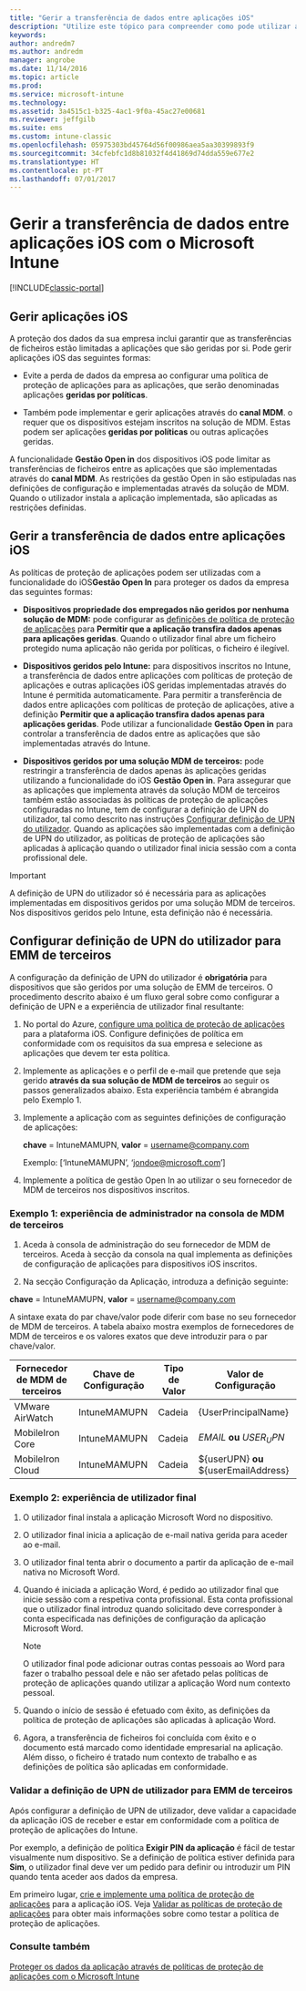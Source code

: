 ```yaml
---
title: "Gerir a transferência de dados entre aplicações iOS"
description: "Utilize este tópico para compreender como pode utilizar a funcionalidade Open In do iOS e as políticas de gestão de aplicações móveis para gerir as transferências de dados entre aplicações."
keywords: 
author: andredm7
ms.author: andredm
manager: angrobe
ms.date: 11/14/2016
ms.topic: article
ms.prod: 
ms.service: microsoft-intune
ms.technology: 
ms.assetid: 3a4515c1-b325-4ac1-9f0a-45ac27e00681
ms.reviewer: jeffgilb
ms.suite: ems
ms.custom: intune-classic
ms.openlocfilehash: 05975303bd45764d56f00986aea5aa30399893f9
ms.sourcegitcommit: 34cfebfc1d8b81032f4d41869d74dda559e677e2
ms.translationtype: HT
ms.contentlocale: pt-PT
ms.lasthandoff: 07/01/2017
---
```

# <a name="manage-data-transfer-between-ios-apps-with-microsoft-intune"></a>Gerir a transferência de dados entre aplicações iOS com o Microsoft Intune

[!INCLUDE[classic-portal](../includes/classic-portal.md)]

## <a name="manage-ios-apps"></a>Gerir aplicações iOS
A proteção dos dados da sua empresa inclui garantir que as transferências de ficheiros estão limitadas a aplicações que são geridas por si.  Pode gerir aplicações iOS das seguintes formas:

-   Evite a perda de dados da empresa ao configurar uma política de proteção de aplicações para as aplicações, que serão denominadas aplicações **geridas por políticas**.

-   Também pode implementar e gerir aplicações através do **canal MDM**.  o requer que os dispositivos estejam inscritos na solução de MDM. Estas podem ser aplicações **geridas por políticas** ou outras aplicações geridas.

A funcionalidade **Gestão Open in** dos dispositivos iOS pode limitar as transferências de ficheiros entre as aplicações que são implementadas através do **canal MDM**. As restrições da gestão Open in são estipuladas nas definições de configuração e implementadas através da solução de MDM.  Quando o utilizador instala a aplicação implementada, são aplicadas as restrições definidas.

##  <a name="manage-data-transfer-between-ios-apps"></a>Gerir a transferência de dados entre aplicações iOS
As políticas de proteção de aplicações podem ser utilizadas com a funcionalidade do iOS**Gestão Open In** para proteger os dados da empresa das seguintes formas:

-   **Dispositivos propriedade dos empregados não geridos por nenhuma solução de MDM:** pode configurar as [definições de política de proteção de aplicações](create-and-deploy-mobile-app-management-policies-with-microsoft-intune.md) para **Permitir que a aplicação transfira dados apenas para aplicações geridas**. Quando o utilizador final abre um ficheiro protegido numa aplicação não gerida por políticas, o ficheiro é ilegível.

-   **Dispositivos geridos pelo Intune:** para dispositivos inscritos no Intune, a transferência de dados entre aplicações com políticas de proteção de aplicações e outras aplicações iOS geridas implementadas através do Intune é permitida automaticamente. Para permitir a transferência de dados entre aplicações com políticas de proteção de aplicações, ative a definição **Permitir que a aplicação transfira dados apenas para aplicações geridas**. Pode utilizar a funcionalidade **Gestão Open in** para controlar a transferência de dados entre as aplicações que são implementadas através do Intune.   

-   **Dispositivos geridos por uma solução MDM de terceiros:** pode restringir a transferência de dados apenas às aplicações geridas utilizando a funcionalidade do iOS **Gestão Open in**.
Para assegurar que as aplicações que implementa através da solução MDM de terceiros também estão associadas às políticas de proteção de aplicações configuradas no Intune, tem de configurar a definição de UPN do utilizador, tal como descrito nas instruções [Configurar definição de UPN do utilizador](#configure-user-upn-setting-for-third-party-emm).  Quando as aplicações são implementadas com a definição de UPN do utilizador, as políticas de proteção de aplicações são aplicadas à aplicação quando o utilizador final inicia sessão com a conta profissional dele.

> [!IMPORTANT]
> A definição de UPN do utilizador só é necessária para as aplicações implementadas em dispositivos geridos por uma solução MDM de terceiros.  Nos dispositivos geridos pelo Intune, esta definição não é necessária.

## <a name="configure-user-upn-setting-for-third-party-emm"></a>Configurar definição de UPN do utilizador para EMM de terceiros
A configuração da definição de UPN do utilizador é **obrigatória** para dispositivos que são geridos por uma solução de EMM de terceiros. O procedimento descrito abaixo é um fluxo geral sobre como configurar a definição de UPN e a experiência de utilizador final resultante:


1.  No portal do Azure, [configure uma política de proteção de aplicações](create-and-deploy-mobile-app-management-policies-with-microsoft-intune.md) para a plataforma iOS. Configure definições de política em conformidade com os requisitos da sua empresa e selecione as aplicações que devem ter esta política.

2.  Implemente as aplicações e o perfil de e-mail que pretende que seja gerido **através da sua solução de MDM de terceiros** ao seguir os passos generalizados abaixo. Esta experiência também é abrangida pelo Exemplo 1.

  1.  Implemente a aplicação com as seguintes definições de configuração de aplicações:

      **chave** = IntuneMAMUPN, **valor** = <username@company.com>

      Exemplo: [‘IntuneMAMUPN’, ‘jondoe@microsoft.com’]

  2.  Implemente a política de gestão Open In ao utilizar o seu fornecedor de MDM de terceiros nos dispositivos inscritos.


### <a name="example-1-admin-experience-in-third-party-mdm-console"></a>Exemplo 1: experiência de administrador na consola de MDM de terceiros

1. Aceda à consola de administração do seu fornecedor de MDM de terceiros. Aceda à secção da consola na qual implementa as definições de configuração de aplicações para dispositivos iOS inscritos.

2. Na secção Configuração da Aplicação, introduza a definição seguinte:

  **chave** = IntuneMAMUPN, **valor** = <username@company.com>

  A sintaxe exata do par chave/valor pode diferir com base no seu fornecedor de MDM de terceiros. A tabela abaixo mostra exemplos de fornecedores de MDM de terceiros e os valores exatos que deve introduzir para o par chave/valor.

|Fornecedor de MDM de terceiros| Chave de Configuração | Tipo de Valor | Valor de Configuração|
| ------- | ---- | ---- | ---- |
| VMware AirWatch | IntuneMAMUPN | Cadeia | {UserPrincipalName}|
| MobileIron Core | IntuneMAMUPN | Cadeia | $EMAIL$ **ou** $USER_UPN$ |
| MobileIron Cloud | IntuneMAMUPN | Cadeia | ${userUPN} **ou** ${userEmailAddress} |

### <a name="example-2-end-user-experience"></a>Exemplo 2: experiência de utilizador final

1.  O utilizador final instala a aplicação Microsoft Word no dispositivo.

2.  O utilizador final inicia a aplicação de e-mail nativa gerida para aceder ao e-mail.

3.  O utilizador final tenta abrir o documento a partir da aplicação de e-mail nativa no Microsoft Word.

4.  Quando é iniciada a aplicação Word, é pedido ao utilizador final que inicie sessão com a respetiva conta profissional.  Esta conta profissional que o utilizador final introduz quando solicitado deve corresponder à conta especificada nas definições de configuração da aplicação Microsoft Word.

    > [!NOTE]
    > O utilizador final pode adicionar outras contas pessoais ao Word para fazer o trabalho pessoal dele e não ser afetado pelas políticas de proteção de aplicações quando utilizar a aplicação Word num contexto pessoal.

5.  Quando o início de sessão é efetuado com êxito, as definições da política de proteção de aplicações são aplicadas à aplicação Word.

6.  Agora, a transferência de ficheiros foi concluída com êxito e o documento está marcado como identidade empresarial na aplicação. Além disso, o ficheiro é tratado num contexto de trabalho e as definições de política são aplicadas em conformidade.

### <a name="validate-user-upn-setting-for-third-party-emm"></a>Validar a definição de UPN de utilizador para EMM de terceiros

Após configurar a definição de UPN de utilizador, deve validar a capacidade da aplicação iOS de receber e estar em conformidade com a política de proteção de aplicações do Intune.

Por exemplo, a definição de política **Exigir PIN da aplicação** é fácil de testar visualmente num dispositivo. Se a definição de política estiver definida para **Sim**, o utilizador final deve ver um pedido para definir ou introduzir um PIN quando tenta aceder aos dados da empresa.

Em primeiro lugar, [crie e implemente uma política de proteção de aplicações](create-and-deploy-mobile-app-management-policies-with-microsoft-intune.md) para a aplicação iOS. Veja [Validar as políticas de proteção de aplicações](validate-mobile-application-management.md) para obter mais informações sobre como testar a política de proteção de aplicações.



### <a name="see-also"></a>Consulte também
[Proteger os dados da aplicação através de políticas de proteção de aplicações com o Microsoft Intune](protect-app-data-using-mobile-app-management-policies-with-microsoft-intune.md)
